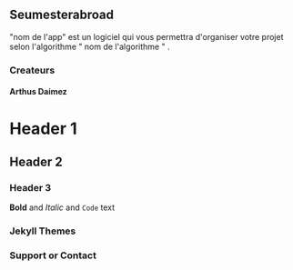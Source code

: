 ## Seumesterabroad

"nom de l'app" est un logiciel qui vous permettra d'organiser votre projet selon l'algorithme " nom de l'algorithme " .

### Createurs
#### Arthus Daimez


# Header 1
## Header 2
### Header 3

**Bold** and _Italic_ and `Code` text
### Jekyll Themes

### Support or Contact
